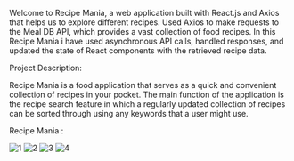 Welcome to Recipe Mania, a web application built with React.js and Axios that helps us to explore different recipes. 
Used Axios to make requests to the Meal DB API, which provides a vast collection of food recipes. 
In this Recipe Mania i have used asynchronous API calls, handled responses, and updated the state of React components with the retrieved recipe data.

Project Description:

Recipe Mania is a food application that serves as a quick and convenient collection of recipes in your pocket. The main function of the application is the recipe search feature in which a regularly updated collection of recipes can be sorted through using any keywords that a user might use.

Recipe Mania : 

![1](https://github.com/AmanSaini-2001/food_recipe_app/assets/108828893/2ae4bcfc-ffda-43ad-9632-a8f14fe202df)
![2](https://github.com/AmanSaini-2001/food_recipe_app/assets/108828893/3e5b919b-df05-4ab9-874d-2c93ca0a4cf2)
![3](https://github.com/AmanSaini-2001/food_recipe_app/assets/108828893/df03049f-ff0a-4143-b8ab-d397e6555b84)
![4](https://github.com/AmanSaini-2001/food_recipe_app/assets/108828893/36913fed-0339-4ded-8599-4e4a8b695cce)
